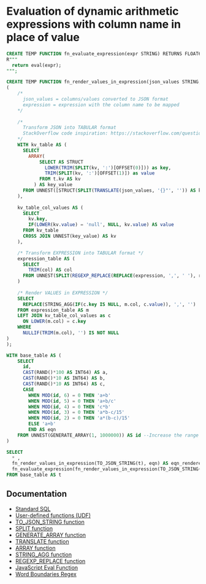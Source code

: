 # Evaluation of dynamic arithmetic expressions with column name in place of value

```sql
CREATE TEMP FUNCTION fn_evaluate_expression(expr STRING) RETURNS FLOAT64 LANGUAGE js AS 
R"""
  return eval(expr);
""";

CREATE TEMP FUNCTION fn_render_values_in_expression(json_values STRING, expression STRING) AS (
(
    /*
      json_values = columns/values converted to JSON format
      expression = expression with the column name to be mapped
    */    
    
    /* 
      Transform JSON into TABULAR format
      StackOverflow code inspiration: https://stackoverflow.com/questions/65048929/bigquery-extract-keys-from-json-object-convert-json-from-object-to-key-value-a
    */
    WITH kv_table AS (
      SELECT
        ARRAY(
            SELECT AS STRUCT 
              LOWER(TRIM(SPLIT(kv, ':')[OFFSET(0)])) as key, 
              TRIM(SPLIT(kv, ':')[OFFSET(1)]) as value
            FROM t.kv AS kv
          ) AS key_value  
      FROM UNNEST([STRUCT(SPLIT(TRANSLATE(json_values, '{}"', '')) AS kv)]) AS t
    ),
    
    kv_table_col_values AS (
      SELECT
        kv.key,
        IF(LOWER(kv.value) = 'null', NULL, kv.value) AS value
      FROM kv_table
      CROSS JOIN UNNEST(key_value) AS kv
    ),

    /* Transform EXPRESSION into TABULAR format */
    expression_table AS (
      SELECT 
        TRIM(col) AS col
      FROM UNNEST(SPLIT(REGEXP_REPLACE(REPLACE(expression, ',', ' '), r'\b', ','), ',')) AS col
    )
    
    /* Render VALUES in EXPRESSION */
    SELECT
      REPLACE(STRING_AGG(IF(c.key IS NULL, m.col, c.value)), ',', '')
    FROM expression_table AS m
    LEFT JOIN kv_table_col_values as c
      ON LOWER(m.col) = c.key
    WHERE
      NULLIF(TRIM(m.col), '') IS NOT NULL
)
);

WITH base_table AS (
    SELECT
      id,
      CAST(RAND()*100 AS INT64) AS a, 
      CAST(RAND()*10 AS INT64) AS b, 
      CAST(RAND()*10 AS INT64) AS c,
      CASE 
        WHEN MOD(id, 6) = 0 THEN 'a+b' 
        WHEN MOD(id, 5) = 0 THEN 'a+b/c' 
        WHEN MOD(id, 4) = 0 THEN 'c*b' 
        WHEN MOD(id, 3) = 0 THEN 'a*b-c/15' 
        WHEN MOD(id, 2) = 0 THEN 'a*(b-c)/15' 
        ELSE 'a+b'
        END AS eqn
    FROM UNNEST(GENERATE_ARRAY(1, 1000000)) AS id --Increase the range to scale
)

SELECT 
  * ,
  fn_render_values_in_expression(TO_JSON_STRING(t), eqn) AS eqn_rendered_values,
  fn_evaluate_expression(fn_render_values_in_expression(TO_JSON_STRING(t), eqn)) AS expected_result
FROM base_table AS t
```

## Documentation

* [Standard SQL](https://cloud.google.com/bigquery/docs/reference/standard-sql/introduction)
* [User-defined functions (UDF)](https://cloud.google.com/bigquery/docs/reference/standard-sql/user-defined-functions)
* [TO_JSON_STRING function](https://cloud.google.com/bigquery/docs/reference/standard-sql/json_functions#to_json_string)
* [SPLIT function](https://cloud.google.com/bigquery/docs/reference/standard-sql/string_functions#split)
* [GENERATE_ARRAY function](https://cloud.google.com/bigquery/docs/reference/standard-sql/array_functions#generate_array)
* [TRANSLATE function](https://cloud.google.com/bigquery/docs/reference/standard-sql/string_functions#translate)
* [ARRAY function](https://cloud.google.com/bigquery/docs/reference/standard-sql/array_functions#array)
* [STRING_AGG function](https://cloud.google.com/bigquery/docs/reference/standard-sql/aggregate_functions#string_agg)
* [REGEXP_REPLACE function](https://cloud.google.com/bigquery/docs/reference/standard-sql/string_functions#regexp_replace)
* [JavaScript Eval Function](https://developer.mozilla.org/en-US/docs/Web/JavaScript/Reference/Global_Objects/eval)
* [Word Boundaries Regex](https://www.regular-expressions.info/wordboundaries.html)